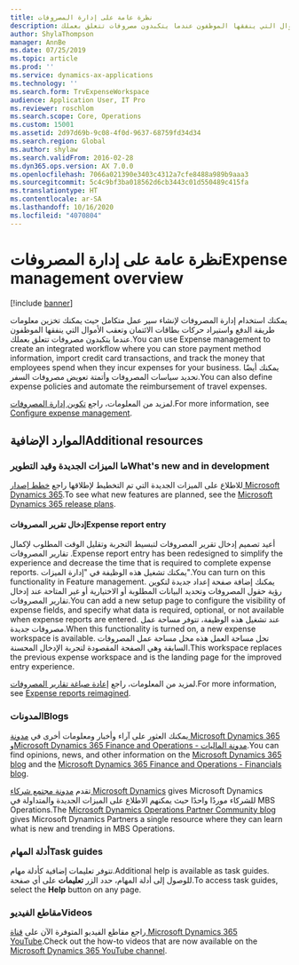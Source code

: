 ```yaml
---
title: نظرة عامة على إدارة المصروفات
description: يقدم هذا الموضوع معلومات عامة حول إدارة المصروفات وارتباطات إلى موارد إضافية. يمكنك استخدام إدارة المصروفات لإنشاء سير عمل متكامل حيث يمكنك تخزين معلومات طريقة الدفع واستيراد حركات بطاقات الائتمان وتعقب الأموال التي ينفقها الموظفون عندما يتكبدون مصروفات تتعلق بعملك.
author: ShylaThompson
manager: AnnBe
ms.date: 07/25/2019
ms.topic: article
ms.prod: ''
ms.service: dynamics-ax-applications
ms.technology: ''
ms.search.form: TrvExpenseWorkspace
audience: Application User, IT Pro
ms.reviewer: roschlom
ms.search.scope: Core, Operations
ms.custom: 15001
ms.assetid: 2d97d69b-9c08-4f0d-9637-68759fd34d34
ms.search.region: Global
ms.author: shylaw
ms.search.validFrom: 2016-02-28
ms.dyn365.ops.version: AX 7.0.0
ms.openlocfilehash: 7066a021390e3403c4312a7cfe8488a989b9aaa3
ms.sourcegitcommit: 5c4c9bf3ba018562d6cb3443c01d550489c415fa
ms.translationtype: HT
ms.contentlocale: ar-SA
ms.lasthandoff: 10/16/2020
ms.locfileid: "4070804"
---
```

# <a name="expense-management-overview"></a><span data-ttu-id="d776a-104">نظرة عامة على إدارة المصروفات</span><span class="sxs-lookup"><span data-stu-id="d776a-104">Expense management overview</span></span>

[!include [banner](../includes/banner.md)]

<span data-ttu-id="d776a-105">يمكنك استخدام إدارة المصروفات لإنشاء سير عمل متكامل حيث يمكنك تخزين معلومات طريقة الدفع واستيراد حركات بطاقات الائتمان وتعقب الأموال التي ينفقها الموظفون عندما يتكبدون مصروفات تتعلق بعملك.</span><span class="sxs-lookup"><span data-stu-id="d776a-105">You can use Expense management to create an integrated workflow where you can store payment method information, import credit card transactions, and track the money that employees spend when they incur expenses for your business.</span></span> <span data-ttu-id="d776a-106">يمكنك أيضًا تحديد سياسات المصروفات وأتمتة تعويض مصروفات السفر.</span><span class="sxs-lookup"><span data-stu-id="d776a-106">You can also define expense policies and automate the reimbursement of travel expenses.</span></span>

<span data-ttu-id="d776a-107">لمزيد من المعلومات، راجع [تكوين إدارة المصروفات](plan-expense-management.md).</span><span class="sxs-lookup"><span data-stu-id="d776a-107">For more information, see [Configure expense management](plan-expense-management.md).</span></span>

## <a name="additional-resources"></a><span data-ttu-id="d776a-108">الموارد الإضافية</span><span class="sxs-lookup"><span data-stu-id="d776a-108">Additional resources</span></span>

### <a name="whats-new-and-in-development"></a><span data-ttu-id="d776a-109">ما الميزات الجديدة وقيد التطوير</span><span class="sxs-lookup"><span data-stu-id="d776a-109">What's new and in development</span></span>

<span data-ttu-id="d776a-110">للاطلاع على الميزات الجديدة التي تم التخطيط لإطلاقها راجع [خطط إصدار Microsoft Dynamics 365](https://go.microsoft.com/fwlink/?linkid=2010158).</span><span class="sxs-lookup"><span data-stu-id="d776a-110">To see what new features are planned, see the [Microsoft Dynamics 365 release plans](https://go.microsoft.com/fwlink/?linkid=2010158).</span></span>

#### <a name="expense-report-entry"></a><span data-ttu-id="d776a-111">إدخال تقرير المصروفات</span><span class="sxs-lookup"><span data-stu-id="d776a-111">Expense report entry</span></span>

<span data-ttu-id="d776a-112">أعيد تصميم إدخال تقرير المصروفات لتبسيط التجربة وتقليل الوقت المطلوب لإكمال تقارير المصروفات .</span><span class="sxs-lookup"><span data-stu-id="d776a-112">Expense report entry has been redesigned to simplify the experience and decrease the time that is required to complete expense reports.</span></span> <span data-ttu-id="d776a-113">يمكنك تشغيل هذه الوظيفة في "إدارة الميزات".</span><span class="sxs-lookup"><span data-stu-id="d776a-113">You can turn on this functionality in Feature management.</span></span> <span data-ttu-id="d776a-114">يمكنك إضافة صفحة إعداد جديدة لتكوين رؤية حقول المصروفات وتحديد البيانات المطلوبة أو الاختيارية أو غير المتاحة عند إدخال تقارير المصروفات.</span><span class="sxs-lookup"><span data-stu-id="d776a-114">You can add a new setup page to configure the visibility of expense fields, and specify what data is required, optional, or not available when expense reports are entered.</span></span> <span data-ttu-id="d776a-115">عند تشغيل هذه الوظيفة، تتوفر مساحة عمل مصروفات جديدة.</span><span class="sxs-lookup"><span data-stu-id="d776a-115">When this functionality is turned on, a new expense workspace is available.</span></span> <span data-ttu-id="d776a-116">تحل مساحة العمل هذه محل مساحة عمل المصروفات السابقة وهي الصفحة المقصودة لتجربة الإدخال المحسنة.</span><span class="sxs-lookup"><span data-stu-id="d776a-116">This workspace replaces the previous expense workspace and is the landing page for the improved entry experience.</span></span>

<span data-ttu-id="d776a-117">لمزيد من المعلومات، راجع [إعادة صياغة تقارير المصروفات‬](ExpenseWorkspaceNew.md).</span><span class="sxs-lookup"><span data-stu-id="d776a-117">For more information, see [Expense reports reimagined](ExpenseWorkspaceNew.md).</span></span>

### <a name="blogs"></a><span data-ttu-id="d776a-118">المدونات</span><span class="sxs-lookup"><span data-stu-id="d776a-118">Blogs</span></span>

<span data-ttu-id="d776a-119">يمكنك العثور على آراء وأخبار ومعلومات أخرى في [مدونة Microsoft Dynamics 365](https://community.dynamics.com/b/msftdynamicsblog?c=Enterprise) و[Microsoft Dynamics 365 Finance and Operations - مدونة الماليات](https://community.dynamics.com/365/financeandoperations/b/financials).</span><span class="sxs-lookup"><span data-stu-id="d776a-119">You can find opinions, news, and other information on the [Microsoft Dynamics 365 blog](https://community.dynamics.com/b/msftdynamicsblog?c=Enterprise) and the [Microsoft Dynamics 365 Finance and Operations - Financials blog](https://community.dynamics.com/365/financeandoperations/b/financials).</span></span>

<span data-ttu-id="d776a-120">تقدم [مدونة مجتمع شركاء Microsoft Dynamics](https://community.dynamics.com/partner/b/operationspartnercommunityblog) gives Microsoft Dynamics للشركاء موردًا واحدًا حيث يمكنهم الاطلاع على الميزات الجديدة والمتداولة في MBS Operations.</span><span class="sxs-lookup"><span data-stu-id="d776a-120">The [Microsoft Dynamics Operations Partner Community blog](https://community.dynamics.com/partner/b/operationspartnercommunityblog) gives Microsoft Dynamics Partners a single resource where they can learn what is new and trending in MBS Operations.</span></span>

### <a name="task-guides"></a><span data-ttu-id="d776a-121">أدلة المهام</span><span class="sxs-lookup"><span data-stu-id="d776a-121">Task guides</span></span>

<span data-ttu-id="d776a-122">تتوفر تعليمات إضافية كأدلة مهام.</span><span class="sxs-lookup"><span data-stu-id="d776a-122">Additional help is available as task guides.</span></span> <span data-ttu-id="d776a-123">للوصول إلى أدلة المهام، حدد الزر **تعليمات** على أي صفحة.</span><span class="sxs-lookup"><span data-stu-id="d776a-123">To access task guides, select the **Help** button on any page.</span></span>

### <a name="videos"></a><span data-ttu-id="d776a-124">مقاطع الفيديو</span><span class="sxs-lookup"><span data-stu-id="d776a-124">Videos</span></span>

<span data-ttu-id="d776a-125">راجع مقاطع الفيديو المتوفرة الآن على [قناة Microsoft Dynamics 365 YouTube](https://www.youtube.com/channel/UCJGCg4rB3QSs8y_1FquelBQ).</span><span class="sxs-lookup"><span data-stu-id="d776a-125">Check out the how-to videos that are now available on the [Microsoft Dynamics 365 YouTube channel](https://www.youtube.com/channel/UCJGCg4rB3QSs8y_1FquelBQ).</span></span>
